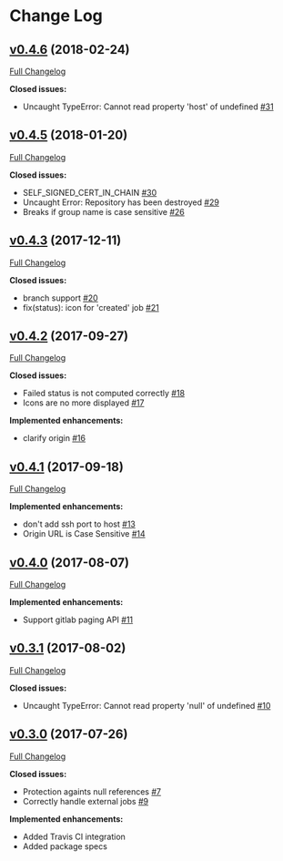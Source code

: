 # Change Log

## [v0.4.6](https://github.com/blakawk/gitlab-integration/tree/v0.4.6) (2018-02-24)
[Full Changelog](https://github.com/blakawk/gitlab-integration/compare/v0.4.5...v0.4.6)

**Closed issues:**

- Uncaught TypeError: Cannot read property 'host' of undefined [\#31](https://github.com/blakawk/gitlab-integration/issues/31)


## [v0.4.5](https://github.com/blakawk/gitlab-integration/tree/v0.4.5) (2018-01-20)
[Full Changelog](https://github.com/blakawk/gitlab-integration/compare/v0.4.3...v0.4.5)

**Closed issues:**

- SELF\_SIGNED\_CERT\_IN\_CHAIN [\#30](https://github.com/blakawk/gitlab-integration/issues/30)
- Uncaught Error: Repository has been destroyed [\#29](https://github.com/blakawk/gitlab-integration/issues/29)
- Breaks if group name is case sensitive [\#26](https://github.com/blakawk/gitlab-integration/issues/26)


## [v0.4.3](https://github.com/blakawk/gitlab-integration/tree/v0.4.3) (2017-12-11)
[Full Changelog](https://github.com/blakawk/gitlab-integration/compare/v0.4.2...v0.4.3)

**Closed issues:**

- branch support [\#20](https://github.com/blakawk/gitlab-integration/issues/20)
- fix(status): icon for 'created' job [\#21](https://github.com/blakawk/gitlab-integration/pull/21)


## [v0.4.2](https://github.com/blakawk/gitlab-integration/tree/v0.4.2) (2017-09-27)
[Full Changelog](https://github.com/blakawk/gitlab-integration/compare/v0.4.1...v0.4.2)

**Closed issues:**

- Failed status is not computed correctly [\#18](https://github.com/blakawk/gitlab-integration/issues/18)
- Icons are no more displayed [\#17](https://github.com/blakawk/gitlab-integration/issues/17)

**Implemented enhancements:**

- clarify origin [\#16](https://github.com/blakawk/gitlab-integration/pull/16)


## [v0.4.1](https://github.com/blakawk/gitlab-integration/tree/v0.4.1) (2017-09-18)
[Full Changelog](https://github.com/blakawk/gitlab-integration/compare/v0.4.0...v0.4.1)

**Implemented enhancements:**

- don't add ssh port to host [\#13](https://github.com/blakawk/gitlab-integration/pull/13)
- Origin URL is Case Sensitive [\#14](https://github.com/blakawk/gitlab-integration/issues/14)


## [v0.4.0](https://github.com/blakawk/gitlab-integration/tree/v0.4.0) (2017-08-07)
[Full Changelog](https://github.com/blakawk/gitlab-integration/compare/v0.3.1...v0.4.0)

**Implemented enhancements:**

- Support gitlab paging API [\#11](https://github.com/blakawk/gitlab-integration/issues/11)


## [v0.3.1](https://github.com/blakawk/gitlab-integration/tree/v0.3.1) (2017-08-02)
[Full Changelog](https://github.com/blakawk/gitlab-integration/compare/v0.3.0...v0.3.1)

**Closed issues:**

- Uncaught TypeError: Cannot read property 'null' of undefined [\#10](https://github.com/blakawk/gitlab-integration/issues/10)


## [v0.3.0](https://github.com/blakawk/gitlab-integration/tree/v0.3.0) (2017-07-26)
[Full Changelog](https://github.com/blakawk/gitlab-integration/compare/v0.2.7...v0.3.0)

**Closed issues:**

- Protection againts null references [\#7](https://github.com/blakawk/gitlab-integration/issues/7)
- Correctly handle external jobs [\#9](https://github.com/blakawk/gitlab-integration/issues/9)

**Implemented enhancements:**

- Added Travis CI integration
- Added package specs
